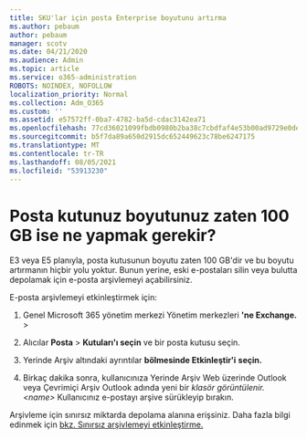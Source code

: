 ```yaml
---
title: SKU'lar için posta Enterprise boyutunu artırma
ms.author: pebaum
author: pebaum
manager: scotv
ms.date: 04/21/2020
ms.audience: Admin
ms.topic: article
ms.service: o365-administration
ROBOTS: NOINDEX, NOFOLLOW
localization_priority: Normal
ms.collection: Adm_O365
ms.custom: ''
ms.assetid: e57572ff-0ba7-4782-ba5d-cdac3142ea71
ms.openlocfilehash: 77cd36021099fbdb0980b2ba38c7cbdfaf4e53b00ad9729e0deb3396f88dd7e9
ms.sourcegitcommit: b5f7da89a650d2915dc652449623c78be6247175
ms.translationtype: MT
ms.contentlocale: tr-TR
ms.lasthandoff: 08/05/2021
ms.locfileid: "53913230"
---
```

# <a name="what-to-do-if-your-mailbox-size-is-already-100gb"></a>Posta kutunuz boyutunuz zaten 100 GB ise ne yapmak gerekir?

E3 veya E5 planıyla, posta kutusunun boyutu zaten 100 GB'dir ve bu boyutu artırmanın hiçbir yolu yoktur. Bunun yerine, eski e-postaları silin veya bulutta depolamak için e-posta arşivlemeyi açabilirsiniz. 
  
E-posta arşivlemeyi etkinleştirmek için:
  
1. Genel Microsoft 365 yönetim merkezi Yönetim merkezleri **'ne Exchange.** \>  
    
2. Alıcılar **Posta** \> **Kutuları'ı seçin** ve bir posta kutusu seçin. 
    
3. Yerinde Arşiv altındaki ayrıntılar **bölmesinde Etkinleştir'i** **seçin.** 
    
4. Birkaç dakika sonra, kullanıcınıza Yerinde Arşiv Web üzerinde Outlook veya Çevrimiçi  Arşiv Outlook adında yeni bir *klasör görüntülenir. \<name\>* Kullanıcınız e-postayı arşive sürükleyip bırakın. 
    
Arşivleme için sınırsız miktarda depolama alanına erişsiniz. Daha fazla bilgi edinmek için [bkz. Sınırsız arşivlemeyi etkinleştirme.](https://docs.microsoft.com/microsoft-365/compliance/enable-unlimited-archiving)
  

